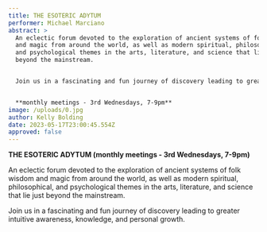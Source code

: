 ```yaml
---
title: THE ESOTERIC ADYTUM
performer: Michael Marciano
abstract: >
  An eclectic forum devoted to the exploration of ancient systems of folk wisdom
  and magic from around the world, as well as modern spiritual, philosophical,
  and psychological themes in the arts, literature, and science that lie just
  beyond the mainstream.


  Join us in a fascinating and fun journey of discovery leading to greater intuitive awareness, knowledge, and personal growth.


  **monthly meetings - 3rd Wednesdays, 7-9pm**
image: /uploads/0.jpg
author: Kelly Bolding
date: 2023-05-17T23:00:45.554Z
approved: false
---
```

**THE ESOTERIC ADYTUM (monthly meetings - 3rd Wednesdays, 7-9pm)**

An eclectic forum devoted to the exploration of ancient systems of folk wisdom and magic from around the world, as well as modern spiritual, philosophical, and psychological themes in the arts, literature, and science that lie just beyond the mainstream.

Join us in a fascinating and fun journey of discovery leading to greater intuitive awareness, knowledge, and personal growth.
